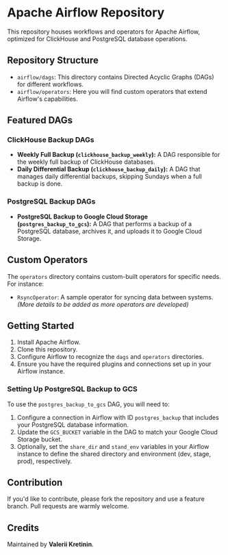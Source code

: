# Apache Airflow Repository

This repository houses workflows and operators for Apache Airflow, optimized for ClickHouse and PostgreSQL database operations.

## Repository Structure

- `airflow/dags`: This directory contains Directed Acyclic Graphs (DAGs) for different workflows.
- `airflow/operators`: Here you will find custom operators that extend Airflow's capabilities.

## Featured DAGs

### ClickHouse Backup DAGs

- **Weekly Full Backup (`clickhouse_backup_weekly`):** A DAG responsible for the weekly full backup of ClickHouse databases.
- **Daily Differential Backup (`clickhouse_backup_daily`):** A DAG that manages daily differential backups, skipping Sundays when a full backup is done.

### PostgreSQL Backup DAGs

- **PostgreSQL Backup to Google Cloud Storage (`postgres_backup_to_gcs`):** A DAG that performs a backup of a PostgreSQL database, archives it, and uploads it to Google Cloud Storage.

## Custom Operators

The `operators` directory contains custom-built operators for specific needs. For instance:

- `RsyncOperator`: A sample operator for syncing data between systems.  
  *(More details to be added as more operators are developed)*

## Getting Started

1. Install Apache Airflow.
2. Clone this repository.
3. Configure Airflow to recognize the `dags` and `operators` directories.
4. Ensure you have the required plugins and connections set up in your Airflow instance.

### Setting Up PostgreSQL Backup to GCS

To use the `postgres_backup_to_gcs` DAG, you will need to:

1. Configure a connection in Airflow with ID `postgres_backup` that includes your PostgreSQL database information.
2. Update the `GCS_BUCKET` variable in the DAG to match your Google Cloud Storage bucket.
3. Optionally, set the `share_dir` and `stand_env` variables in your Airflow instance to define the shared directory and environment (dev, stage, prod), respectively.

## Contribution

If you'd like to contribute, please fork the repository and use a feature branch. Pull requests are warmly welcome.

## Credits

Maintained by **Valerii Kretinin**.
